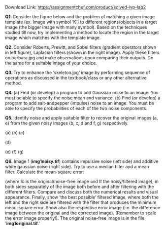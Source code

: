 Download Link: https://assignmentchef.com/product/solved-ivp-lab2
<br>



<strong>Q1. </strong>Consider the figure below and the problem of matching a given image template (ex. Image with symbol ‘K’) to different regions/objects in a target image (the bigger image with many symbol). Based on the techniques studied till now, try implementing a method to locate the region in the target image which matches with the template image.

<strong>Q2. </strong>Consider Roberts, Prewitt, and Sobel filters (gradient operators shown in left figure), Laplacian filters (shown in the right image). Apply these filters on barbara.jpg and make observations upon comparing their outputs. Do the same for a suitable image of your choice.

<strong>Q3. </strong>Try to enhance the ‘skeleton.jpg’ image by performing sequence of operations as discussed in the textbook/class or any other alternative method.

<strong>Q4. </strong>(a) Find (or develop) a program to add Gaussian noise to an image. You must be able to specify the noise mean and variance. (b) Find (or develop) a program to add salt-andpepper (impulse) noise to an image. You must be able to specify the probabilities of each of the two noise components.

<strong>Q5.  </strong>Identify noise and apply suitable filter to recover the original images (a, e) from the given noisy images (b, c, d and f, g) respectively.




(a)                                          (b)                                              (c)







(d)







(e)                                                          (f)                                                              (g)




<strong>Q6.</strong> Image 1 (<strong>img1noisy.tif</strong>) contains impulsive noise (left side) and additive white gaussian noise (right side). Try to use a median filter and a mean filter. Calculate the mean-square error:

(where Io is the original/noise-free image and If the noisy/filtered image), in both sides separately of the image both before and after filtering with the different filters. Compare and discuss both the numerical results and visual appearance. Finally, show ‘the best possible’ filtered image, where both the left and the right side are filtered with the filter that produces the minimum mean-square error. Show also the respective error image (i.e. the difference image between the original and the corrected image). (Remember to scale the error image properly!). The original noise-free image is in the file ‘<strong>img1original.tif</strong>.’